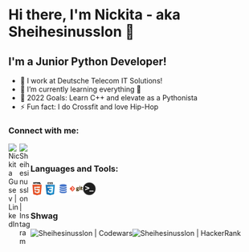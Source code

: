 # Hi there, I'm Nickita - aka Sheihesinusslon 👋 
  
  
## I'm a Junior Python Developer!
  
- 🔭 I work at Deutsche Telecom IT Solutions!
- 🌱 I’m currently learning everything 🤣
- 🥅 2022 Goals: Learn C++ and elevate as a Pythonista
- ⚡ Fun fact: I do Crossfit and love Hip-Hop
  
### Connect with me:
  
[//]: # ([<img align="left" alt="" width="22px" src="" />][website])
[<img align="left" alt="Nickita Gusev | LinkedIn" width="22px" src="https://cdn.jsdelivr.net/npm/simple-icons@v3/icons/linkedin.svg" />][linkedin]
[<img align="left" alt="Sheihesinusslon | Instagram" width="22px" src="https://cdn.jsdelivr.net/npm/simple-icons@v3/icons/instagram.svg" />][instagram]
  
<br />
  
### Languages and Tools:

<img align="left" alt="HTML5" width="26px" src="https://raw.githubusercontent.com/github/explore/80688e429a7d4ef2fca1e82350fe8e3517d3494d/topics/html/html.png" />
<img align="left" alt="CSS3" width="26px" src="https://raw.githubusercontent.com/github/explore/80688e429a7d4ef2fca1e82350fe8e3517d3494d/topics/css/css.png" />
<img align="left" alt="SQL" width="26px" src="https://raw.githubusercontent.com/github/explore/80688e429a7d4ef2fca1e82350fe8e3517d3494d/topics/sql/sql.png" />
<img align="left" alt="Git" width="26px" src="https://raw.githubusercontent.com/github/explore/80688e429a7d4ef2fca1e82350fe8e3517d3494d/topics/git/git.png" />
<img align="left" alt="Terminal" width="26px" src="https://raw.githubusercontent.com/github/explore/80688e429a7d4ef2fca1e82350fe8e3517d3494d/topics/terminal/terminal.png" />

<br />
<br />

### Shwag

<img align="left" alt="Sheihesinusslon | Codewars" src="https://www.codewars.com/users/Sheihesinusslon/badges/large" />   
<img align="top" alt="Sheihesinusslon | HackerRank" width="150px" src="https://user-images.githubusercontent.com/75010755/137488111-36663cb7-a6e3-461f-8b92-4127b105333f.jpg" />


[//]: # ([website]: https://.com)
[instagram]: https://instagram.com/sheihesinusslon
[linkedin]: https://www.linkedin.com/in/nikita-gusev-05861b212/
[codewars]: https://www.codewars.com/users/Sheihesinusslon/badges/large
[hackerrank]: https://user-images.githubusercontent.com/75010755/137488111-36663cb7-a6e3-461f-8b92-4127b105333f.jpg
